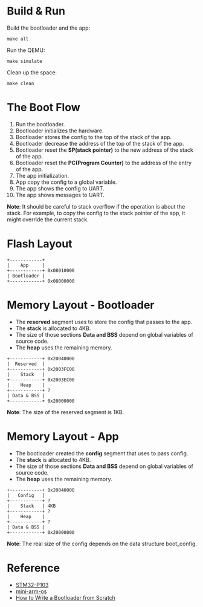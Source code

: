 # Build & Run

Build the bootloader and the app:

```
make all
```

Run the QEMU:

```
make simulate
```

Clean up the space:

```
make clean
```

# The Boot Flow

1. Run the bootloader.
2. Bootloader initializes the hardware.
3. Bootloader stores the config to the top of the stack of the app.
4. Bootloader decrease the address of the top of the stack of the app.
4. Bootloader reset the **SP(stack pointer)** to the new address of the stack of the app.
5. Bootloader reset the **PC(Program Counter)** to the address of the entry of the app.
6. The app initialization.
7. App copy the config to a global variable.
8. The app shows the config to UART.
9. The app shows messages to UART.

**Note**: It should be careful to stack overflow if the operation is about the stack. For example, to copy the config to the stack pointer of the app, it might override the current stack.

# Flash Layout

```
+------------+
|    App     |
+------------+ 0x08010000
| Bootloader |
+------------+ 0x08000000
```

# Memory Layout - Bootloader

- The **reserved** segment uses to store the config that passes to the app.
- The **stack** is allocated to 4KB.
- The size of those sections **Data and BSS** depend on global variables of source code.
- The **heap** uses the remaining memory.

```
+------------+ 0x20040000
|  Reserved  |
+------------+ 0x2003FC00
|    Stack   |
+------------+ 0x2003EC00
|    Heap    |
+------------+ ?
| Data & BSS |
+------------+ 0x20000000
```

**Note**: The size of the reserved segment is 1KB.

# Memory Layout - App

- The bootloader created the **config** segment that uses to pass config.
- The **stack** is allocated to 4KB.
- The size of those sections **Data and BSS** depend on global variables of source code.
- The **heap** uses the remaining memory.

```
+------------+ 0x20040000
|   Config   |
+------------+ ?
|    Stack   | 4KB
+------------+ ?
|    Heap    |
+------------+ ?
| Data & BSS |
+------------+ 0x20000000
```

**Note**: The real size of the config depends on the data structure boot_config.

# Reference
- [STM32-P103](https://www.olimex.com/Products/ARM/ST/STM32-P103/)
- [mini-arm-os](https://github.com/jserv/mini-arm-os)
- [How to Write a Bootloader from Scratch](https://interrupt.memfault.com/blog/how-to-write-a-bootloader-from-scratch)
